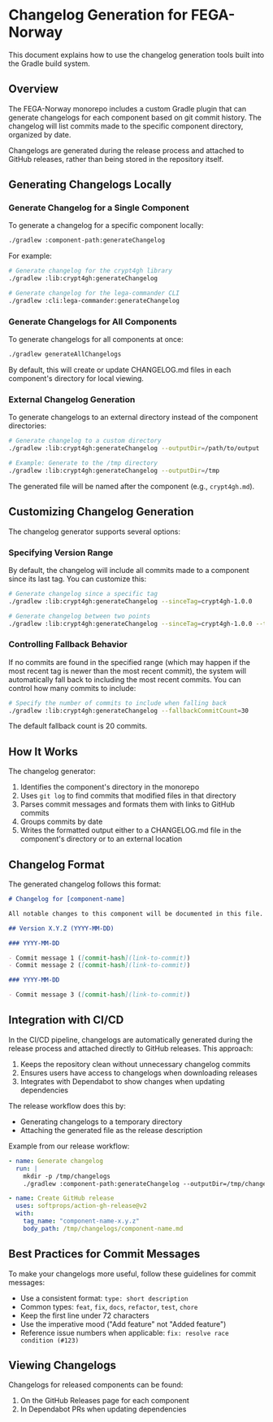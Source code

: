 # Changelog Generation for FEGA-Norway

This document explains how to use the changelog generation tools built into the Gradle build system.

## Overview

The FEGA-Norway monorepo includes a custom Gradle plugin that can generate changelogs for each component based on git commit history. The changelog will list commits made to the specific component directory, organized by date.

Changelogs are generated during the release process and attached to GitHub releases, rather than being stored in the repository itself.

## Generating Changelogs Locally

### Generate Changelog for a Single Component

To generate a changelog for a specific component locally:

```bash
./gradlew :component-path:generateChangelog
```

For example:

```bash
# Generate changelog for the crypt4gh library
./gradlew :lib:crypt4gh:generateChangelog

# Generate changelog for the lega-commander CLI
./gradlew :cli:lega-commander:generateChangelog
```

### Generate Changelogs for All Components

To generate changelogs for all components at once:

```bash
./gradlew generateAllChangelogs
```

By default, this will create or update CHANGELOG.md files in each component's directory for local viewing.

### External Changelog Generation

To generate changelogs to an external directory instead of the component directories:

```bash
# Generate changelog to a custom directory
./gradlew :lib:crypt4gh:generateChangelog --outputDir=/path/to/output

# Example: Generate to the /tmp directory
./gradlew :lib:crypt4gh:generateChangelog --outputDir=/tmp
```

The generated file will be named after the component (e.g., `crypt4gh.md`).

## Customizing Changelog Generation

The changelog generator supports several options:

### Specifying Version Range

By default, the changelog will include all commits made to a component since its last tag. You can customize this:

```bash
# Generate changelog since a specific tag
./gradlew :lib:crypt4gh:generateChangelog --sinceTag=crypt4gh-1.0.0

# Generate changelog between two points
./gradlew :lib:crypt4gh:generateChangelog --sinceTag=crypt4gh-1.0.0 --toTag=crypt4gh-1.1.0
```

### Controlling Fallback Behavior

If no commits are found in the specified range (which may happen if the most recent tag is newer than the most recent commit), the system will automatically fall back to including the most recent commits. You can control how many commits to include:

```bash
# Specify the number of commits to include when falling back
./gradlew :lib:crypt4gh:generateChangelog --fallbackCommitCount=30
```

The default fallback count is 20 commits.

## How It Works

The changelog generator:

1. Identifies the component's directory in the monorepo
2. Uses `git log` to find commits that modified files in that directory
3. Parses commit messages and formats them with links to GitHub commits
4. Groups commits by date
5. Writes the formatted output either to a CHANGELOG.md file in the component's directory or to an external location

## Changelog Format

The generated changelog follows this format:

```markdown
# Changelog for [component-name]

All notable changes to this component will be documented in this file.

## Version X.Y.Z (YYYY-MM-DD)

### YYYY-MM-DD

- Commit message 1 ([commit-hash](link-to-commit))
- Commit message 2 ([commit-hash](link-to-commit))

### YYYY-MM-DD

- Commit message 3 ([commit-hash](link-to-commit))
```

## Integration with CI/CD

In the CI/CD pipeline, changelogs are automatically generated during the release process and attached directly to GitHub releases. This approach:

1. Keeps the repository clean without unnecessary changelog commits
2. Ensures users have access to changelogs when downloading releases
3. Integrates with Dependabot to show changes when updating dependencies

The release workflow does this by:

- Generating changelogs to a temporary directory
- Attaching the generated file as the release description

Example from our release workflow:

```yaml
- name: Generate changelog
  run: |
    mkdir -p /tmp/changelogs
    ./gradlew :component-path:generateChangelog --outputDir=/tmp/changelogs

- name: Create GitHub release
  uses: softprops/action-gh-release@v2
  with:
    tag_name: "component-name-x.y.z"
    body_path: /tmp/changelogs/component-name.md
```

## Best Practices for Commit Messages

To make your changelogs more useful, follow these guidelines for commit messages:

- Use a consistent format: `type: short description`
- Common types: `feat`, `fix`, `docs`, `refactor`, `test`, `chore`
- Keep the first line under 72 characters
- Use the imperative mood ("Add feature" not "Added feature")
- Reference issue numbers when applicable: `fix: resolve race condition (#123)`

## Viewing Changelogs

Changelogs for released components can be found:

1. On the GitHub Releases page for each component
2. In Dependabot PRs when updating dependencies
